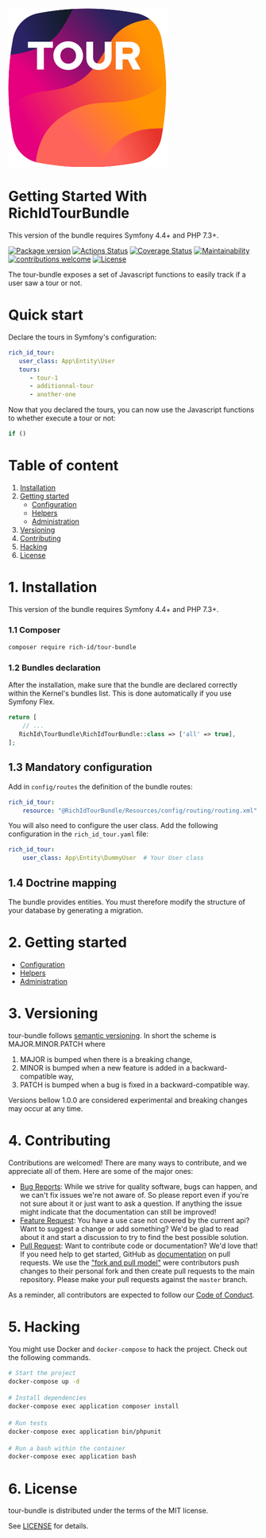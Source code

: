 ![Logo](.github/tour-bundle.svg)

Getting Started With RichIdTourBundle
=======================================

This version of the bundle requires Symfony 4.4+ and PHP 7.3+.

[![Package version](https://img.shields.io/packagist/v/rich-id/tour-bundle)](https://packagist.org/packages/rich-id/tour-bundle)
[![Actions Status](https://github.com/rich-id/tour-bundle/workflows/Tests/badge.svg)](https://github.com/t/rich-id/tour-bundle/actions)
[![Coverage Status](https://coveralls.io/repos/github/rich-id/tour-bundle/badge.svg?branch=master)](https://coveralls.io/github/rich-id/tour-bundle?branch=master)
[![Maintainability](https://api.codeclimate.com/v1/badges/d9e628f4e123ec999a57/maintainability)](https://codeclimate.com/github/rich-id/tour-bundle/maintainability)
[![contributions welcome](https://img.shields.io/badge/contributions-welcome-brightgreen.svg?style=flat)](https://github.com/rich-id/tour-bundle/issues)
[![License](https://img.shields.io/badge/license-MIT-blue.svg)](LICENSE.md)

The tour-bundle exposes a set of Javascript functions to easily track if a user saw a tour or not. 

# Quick start

Declare the tours in Symfony's configuration:

```yaml
rich_id_tour:
   user_class: App\Entity\User
   tours:
      - tour-1
      - additionnal-tour
      - another-one
```

Now that you declared the tours, you can now use the Javascript functions to whether execute a tour or not:

```javascript
if ()
```


# Table of content

1. [Installation](#1-installation)
2. [Getting started](#2-getting-started)
   - [Configuration](Docs/Configuration.md)
   - [Helpers](Docs/Helpers.md)
   - [Administration](Docs/Administration.md)
3. [Versioning](#3-versioning)
4. [Contributing](#4-contributing)
5. [Hacking](#5-hacking)
6. [License](#6-license)


# 1. Installation

This version of the bundle requires Symfony 4.4+ and PHP 7.3+.

### 1.1 Composer

```bash
composer require rich-id/tour-bundle
```

### 1.2 Bundles declaration

After the installation, make sure that the bundle are declared correctly within the Kernel's bundles list. This is done automatically if you use Symfony Flex.

```php
return [
    // ...
   RichId\TourBundle\RichIdTourBundle::class => ['all' => true],
];
```

## 1.3 Mandatory configuration

Add in `config/routes` the definition of the bundle routes:


```yaml
rich_id_tour:
    resource: "@RichIdTourBundle/Resources/config/routing/routing.xml"
```

You will also need to configure the user class. Add the following configuration in the `rich_id_tour.yaml` file:

```yaml
rich_id_tour:
    user_class: App\Entity\DummyUser  # Your User class
```

## 1.4 Doctrine mapping

The bundle provides entities. You must therefore modify the structure of your database by generating a migration.


# 2. Getting started

- [Configuration](Docs/Configuration.md)
- [Helpers](Docs/Helpers.md)
- [Administration](Docs/Administration.md)

# 3. Versioning

tour-bundle follows [semantic versioning](https://semver.org/). In short the scheme is MAJOR.MINOR.PATCH where
1. MAJOR is bumped when there is a breaking change,
2. MINOR is bumped when a new feature is added in a backward-compatible way,
3. PATCH is bumped when a bug is fixed in a backward-compatible way.

Versions bellow 1.0.0 are considered experimental and breaking changes may occur at any time.


# 4. Contributing

Contributions are welcomed! There are many ways to contribute, and we appreciate all of them. Here are some of the major ones:

* [Bug Reports](https://github.com/rich-id/tour-bundle/issues): While we strive for quality software, bugs can happen, and we can't fix issues we're not aware of. So please report even if you're not sure about it or just want to ask a question. If anything the issue might indicate that the documentation can still be improved!
* [Feature Request](https://github.com/rich-id/tour-bundle/issues): You have a use case not covered by the current api? Want to suggest a change or add something? We'd be glad to read about it and start a discussion to try to find the best possible solution.
* [Pull Request](https://github.com/rich-id/tour-bundle/merge_requests): Want to contribute code or documentation? We'd love that! If you need help to get started, GitHub as [documentation](https://help.github.com/articles/about-pull-requests/) on pull requests. We use the ["fork and pull model"](https://help.github.com/articles/about-collaborative-development-models/) were contributors push changes to their personal fork and then create pull requests to the main repository. Please make your pull requests against the `master` branch.

As a reminder, all contributors are expected to follow our [Code of Conduct](CODE_OF_CONDUCT.md).


# 5. Hacking

You might use Docker and `docker-compose` to hack the project. Check out the following commands.

```bash
# Start the project
docker-compose up -d

# Install dependencies
docker-compose exec application composer install

# Run tests
docker-compose exec application bin/phpunit

# Run a bash within the container
docker-compose exec application bash
```


# 6. License

tour-bundle is distributed under the terms of the MIT license.

See [LICENSE](LICENSE.md) for details.
